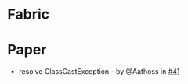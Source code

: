 # Fabric


# Paper
- resolve ClassCastException - by @Aathoss in [#41](https://github.com/btwonion/magnetic/pull/41)